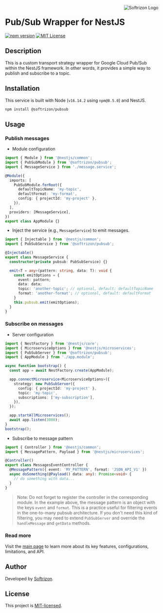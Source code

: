 <img src="https://i.ibb.co/rxN33YX/poweredbysoftrizon.png" alt="Softrizon Logo" title="Softfrizon" align="right"/>

# Pub/Sub Wrapper for NestJS

[![npm version][version-img]][version-url]
[![MIT License][license-img]][license-url]

## Description

This is a custom transport strategy wrapper for Google Cloud Pub/Sub within the
NestJS framework. In other words, it provides a simple way to publish and
subscribe to a topic.

## Installation

This service is built with Node (`v16.14.2` using `npm@8.5.0`) and NestJS.

```bash
npm install @softrizon/pubsub
```

## Usage

### Publish messages

- Module configuration

```ts
import { Module } from '@nestjs/common';
import { PubSubModule } from '@softrizon/pubsub';
import { MessageService } from './message.service';

@Module({
  imports: [
    PubSubModule.forRoot({
      defaultTopicName: 'my-topic',
      defaultFormat: 'my-format',
      config: { projectId: 'my-project' },
    }),
  ],
  providers: [MessageService],
})
export class AppModule {}
```

- Inject the service (e.g., `MessageService`) to emit messages.

```ts
import { Injectable } from '@nestjs/common';
import { PubSubService } from '@softrizon/pubsub';

@Injectable()
export class MessageService {
  constructor(private pubsub: PubSubService) {}

  emit<T = any>(pattern: string, data: T): void {
    const emitOptions = {
      event: pattern;
      data: data;
      topic: 'another-topic'; // optional, default: defaultTopicName
      format: 'another-format'; // optional, default: defaultFormat
    }
    this.pubsub.emit(emitOptions);
  }
}
```

### Subscribe on messages

- Server configuration

```ts
import { NestFactory } from '@nestjs/core';
import { MicroserviceOptions } from '@nestjs/microservices';
import { PubSubServer } from '@softrizon/pubsub';
import { AppModule } from './app.module';

async function bootstrap() {
  const app = await NestFactory.create(AppModule);

  app.connectMicroservice<MicroserviceOptions>({
    strategy: new PubSubServer({
      config: { projectId: 'my-project' },
      topic: 'my-topic',
      subscriptions: ['my-subscription'],
    }),
  });

  app.startAllMicroservices();
  await app.listen(3000);
}
bootstrap();
```

- Subscribe to message pattern

```ts
import { Controller } from '@nestjs/common';
import { MessagePattern, Payload } from '@nestjs/microservices';

@Controller()
export class MessagesEventController {
  @MessagePattern({ event: 'MY_PATTERN', format: 'JSON_API_V1' })
  async doSomething(@Payload() data: any): Promise<void> {
    // do something with data...
  }
}
```

> Note: Do not forget to register the controller in the corresponding module.
> In the example above, the message pattern is an object with the keys `event`
> and `format`. This is a practice useful for filtering events in the one-to-many
> pubsub architecture. If you don't need this kind of filtering, you may need to
> extend `PubSubServer` and override the `handleMessage` and `getData` methods.

### Read more

Visit the [main page][googleapis-url] to learn more about its key features,
configurations, limitations, and API.

## Author

Developed by [Softrizon](https://github.com/softrizon).

## License

This project is [MIT-licensed](LICENSE).

[googleapis-url]: https://github.com/googleapis/nodejs-pubsub
[version-img]: https://img.shields.io/npm/v/@softrizon/pubsub
[version-url]: https://www.npmjs.com/package/@softrizon/pubsub
[license-img]: https://img.shields.io/npm/l/@softrizon/pubsub
[license-url]: https://opensource.org/licenses/MIT
